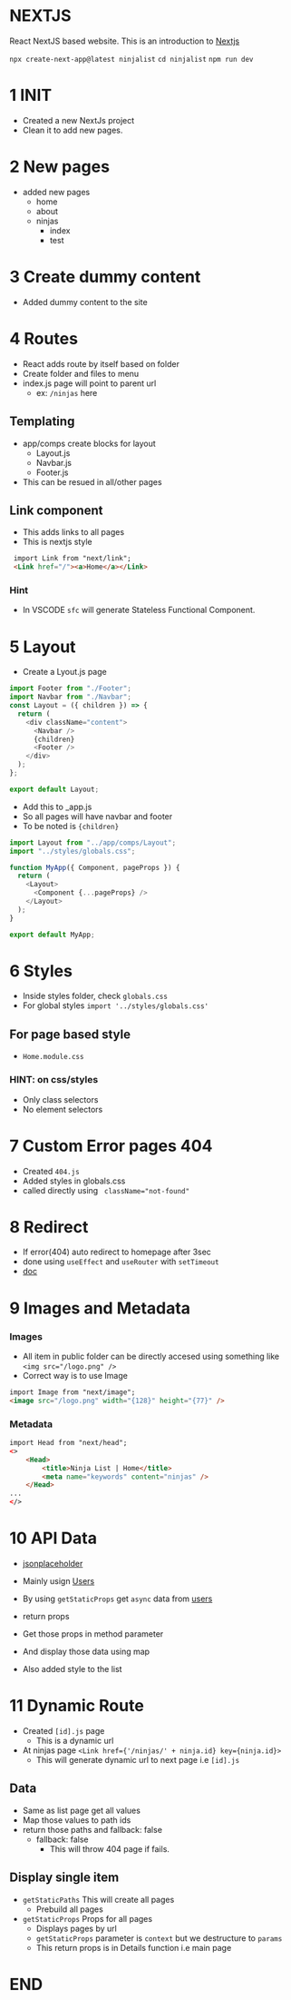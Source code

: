 # NEXTJS

React NextJS based website. This is an introduction to [Nextjs](https://nextjs.org/docs/getting-started)

`npx create-next-app@latest ninjalist`
`cd ninjalist`
`npm run dev`

# 1 INIT

- Created a new NextJs project
- Clean it to add new pages.

# 2 New pages

- added new pages
  - home
  - about
  - ninjas
    - index
    - test

# 3 Create dummy content

- Added dummy content to the site

# 4 Routes

- React adds route by itself based on folder
- Create folder and files to menu
- index.js page will point to parent url
  - ex: `/ninjas` here

## Templating

- app/comps create blocks for layout
  - Layout.js
  - Navbar.js
  - Footer.js
- This can be resued in all/other pages

## Link component

- This adds links to all pages
- This is nextjs style

```html
 import Link from "next/link";
 <Link href="/"><a>Home</a></Link>
```

### Hint

- In VSCODE `sfc` will generate Stateless Functional Component.

# 5 Layout

- Create a Lyout.js page

```js
import Footer from "./Footer";
import Navbar from "./Navbar";
const Layout = ({ children }) => {
  return (
    <div className="content">
      <Navbar />
      {children}
      <Footer />
    </div>
  );
};

export default Layout;
```

- Add this to \_app.js
- So all pages will have navbar and footer
- To be noted is `{children}`

```js
import Layout from "../app/comps/Layout";
import "../styles/globals.css";

function MyApp({ Component, pageProps }) {
  return (
    <Layout>
      <Component {...pageProps} />
    </Layout>
  );
}

export default MyApp;
```

# 6 Styles

- Inside styles folder, check `globals.css`
- For global styles `import '../styles/globals.css'`

## For page based style

- `Home.module.css`

### HINT: on css/styles

- Only class selectors
- No element selectors

# 7 Custom Error pages 404

- Created `404.js`
- Added styles in globals.css
- called directly using ` className="not-found"`

# 8 Redirect

- If error(404) auto redirect to homepage after 3sec
- done using `useEffect` and `useRouter` with `setTimeout`
- [doc](https://nextjs.org/docs/api-reference/next/router#router-object)

# 9 Images and Metadata

### Images

- All item in public folder can be directly accesed using something like `<img src="/logo.png" />`
- Correct way is to use Image

```html
import Image from "next/image";
<image src="/logo.png" width="{128}" height="{77}" />
```

### Metadata

```html
import Head from "next/head";
<>
    <Head>
        <title>Ninja List | Home</title>
        <meta name="keywords" content="ninjas" />
    </Head>
...
</>
```

# 10 API Data

- [jsonplaceholder](https://jsonplaceholder.typicode.com/guide/)
- Mainly usign [Users](https://jsonplaceholder.typicode.com/users)

- By using `getStaticProps` get `async` data from [users](https://jsonplaceholder.typicode.com/users)
- return props

- Get those props in method parameter
- And display those data using map
- Also added style to the list

# 11 Dynamic Route

- Created `[id].js` page
  - This is a dynamic url
- At ninjas page `<Link href={'/ninjas/' + ninja.id} key={ninja.id}>`
  - This will generate dynamic url to next page i.e `[id].js`

## Data

- Same as list page get all values
- Map those values to path ids
- return those paths and fallback: false
  - fallback: false
    - This will throw 404 page if fails.

## Display single item

- `getStaticPaths` This will create all pages
  - Prebuild all pages
- `getStaticProps` Props for all pages
  - Displays pages by url
  - `getStaticProps` parameter is `context` but we destructure to `params`
  - This return props is in Details function i.e main page

# END
